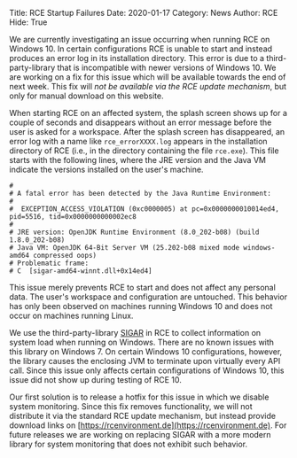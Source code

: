 Title: RCE Startup Failures
Date: 2020-01-17
Category: News
Author: RCE
Hide: True

We are currently investigating an issue occurring when running RCE on Windows 10.
In certain configurations RCE is unable to start and instead produces an error log in its installation directory.
This error is due to a third-party-library that is incompatible with newer versions of Windows 10.
We are working on a fix for this issue which will be available towards the end of next week.
This fix will *not be available via the RCE update mechanism*, but only for manual download on this website.

When starting RCE on an affected system, the splash screen shows up for a couple of seconds and disappears without an error message before the user is asked for a workspace.
After the splash screen has disappeared, an error log with a name like `rce_errorXXXX.log` appears in the installation directory of RCE (i.e., in the directory containing the file `rce.exe`).
This file starts with the following lines, where the JRE version and the Java VM indicate the versions installed on the user's machine.

	#
	# A fatal error has been detected by the Java Runtime Environment:
	#
	#  EXCEPTION_ACCESS_VIOLATION (0xc0000005) at pc=0x0000000010014ed4, pid=5516, tid=0x0000000000002ec8
	#
	# JRE version: OpenJDK Runtime Environment (8.0_202-b08) (build 1.8.0_202-b08)
	# Java VM: OpenJDK 64-Bit Server VM (25.202-b08 mixed mode windows-amd64 compressed oops)
	# Problematic frame:
	# C  [sigar-amd64-winnt.dll+0x14ed4]
	
This issue merely prevents RCE to start and does not affect any personal data.
The user's workspace and configuration are untouched.
This behavior has only been observed on machines running Windows 10 and does not occur on machines running Linux.

We use the third-party-library [SIGAR](https://github.com/hyperic/sigar) in RCE to collect information on system load when running on Windows.
There are no known issues with this library on Windows 7.
On certain Windows 10 configurations, however, the library causes the enclosing JVM to terminate upon virtually every API call.
Since this issue only affects certain configurations of Windows 10, this issue did not show up during testing of RCE 10.

Our first solution is to release a hotfix for this issue in which we disable system monitoring.
Since this fix removes functionality, we will not distribute it via the standard RCE update mechanism, but instead provide download links on [https://rcenvironment.de](https://rcenvironment.de).
For future releases we are working on replacing SIGAR with a more modern library for system monitoring that does not exhibit such behavior.